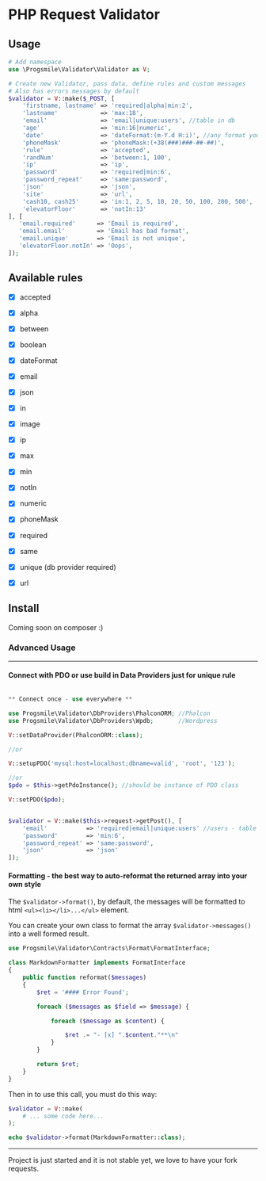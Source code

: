 # PHP Request Validator

## Usage
```php
# Add namespace
use \Progsmile\Validator\Validator as V;

# Create new Validator, pass data, define rules and custom messages
# Also has errors messages by default
$validator = V::make($_POST, [
    'firstname, lastname' => 'required|alpha|min:2',
    'lastname'            => 'max:18',
    'email'               => 'email|unique:users', //table in db
    'age'                 => 'min:16|numeric',
    'date'                => 'dateFormat:(m-Y.d H:i)', //any format you set
    'phoneMask'           => 'phoneMask:(+38(###)###-##-##)',
    'rule'                => 'accepted',
    'randNum'             => 'between:1, 100',
    'ip'                  => 'ip',
    'password'            => 'required|min:6',
    'password_repeat'     => 'same:password',
    'json'                => 'json',
    'site'                => 'url',
    'cash10, cash25'      => 'in:1, 2, 5, 10, 20, 50, 100, 200, 500',
    'elevatorFloor'       => 'notIn:13'
], [
   'email.required'      => 'Email is required',
   'email.email'         => 'Email has bad format',
   'email.unique'        => 'Email is not unique',
   'elevatorFloor.notIn' => 'Oops',
]);
```

## Available rules
- [x]  accepted
- [x]  alpha
- [x]  between
- [x]  boolean
- [x]  dateFormat
- [x]  email
- [x]  json
- [x]  in
- [x]  image
- [x]  ip
- [x]  max
- [x]  min
- [x]  notIn
- [x]  numeric
- [x]  phoneMask
- [x]  required
- [x]  same
- [x]  unique (db provider required)
- [x]  url


## Install
Coming soon on composer :)


### Advanced Usage
----

#### Connect with PDO or use build in Data Providers **just for unique rule**

```php

** Connect once - use everywhere **

use Progsmile\Validator\DbProviders\PhalconORM; //Phalcon
use Progsmile\Validator\DbProviders\Wpdb;       //Wordpress

V::setDataProvider(PhalconORM::class);

//or

V::setupPDO('mysql:host=localhost;dbname=valid', 'root', '123');

//or
$pdo = $this->getPdoInstance(); //should be instance of PDO class

V::setPDO($pdo);


$validator = V::make($this->request->getPost(), [
    'email'           => 'required|email|unique:users' //users - table name
    'password'        => 'min:6',
    'password_repeat' => 'same:password',
    'json'            => 'json'
]);

```


#### Formatting - the best way to auto-reformat the returned array into your own style

The `$validator->format()`, by default, the messages will be formatted to html `<ul><li></li>...</ul>` element.

You can create your own class to format the array `$validator->messages()` into a well formed result.

```php
use Progsmile\Validator\Contracts\Format\FormatInterface;

class MarkdownFormatter implements FormatInterface
{
    public function reformat($messages)
    {
        $ret = '#### Error Found';

        foreach ($messages as $field => $message) {

            foreach ($message as $content) {

                $ret .= "- [x] ".$content."**\n"
            }
        }

        return $ret;
    }
}
```

Then in to use this call, you must do this way:

```php
$validator = V::make(
    # ... some code here...
);

echo $validator->format(MarkdownFormatter::class);
```

----

Project is just started and it is not stable yet, we love to have your fork requests.

